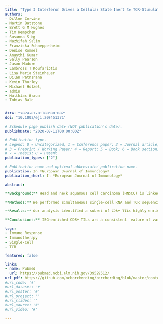 ```yaml
---
title: "Type I Interferon Drives a Cellular State Inert to TCR‐Stimulation and Could Impede Effective T‐Cell Differentiation in Cancer"
authors:
- Dillon Corvino
- Martin Batstone
- Brett G M Hughes
- Tim Kempchen
- Susanna S Ng
- Nazhifah Salim
- Franziska Schneppenheim
- Denise Rommel
- Ananthi Kumar
- Sally Pearson
- Jason Madore
- Lambross T Koufariotis
- Lisa Maria Steinheuer
- Dilan Pathirana
- Kevin Thurley
- Michael Hölzel, 
- admin
- Matthias Braun
- Tobias Bald


date: "2024-01-01T00:00:00Z"
doi: "10.1002/eji.202451371"

# Schedule page publish date (NOT publication's date).
publishDate: "2020-08-11T00:00:00Z"

# Publication type.
# Legend: 0 = Uncategorized; 1 = Conference paper; 2 = Journal article;
# 3 = Preprint / Working Paper; 4 = Report; 5 = Book; 6 = Book section;
# 7 = Thesis; 8 = Patent
publication_types: ["2"]

# Publication name and optional abbreviated publication name.
publication: In *European Journal of Immunology*
publication_short: In *European Journal of Immunology*

abstract: 

**Background:** Head and neck squamous cell carcinoma (HNSCC) is linked to human papillomavirus (HPV) infection. HPV-positive and HPV-negative HNSCC exhibit distinct molecular and clinical characteristics. Although checkpoint inhibitors have shown efficiency in recurrent/metastatic HNSCC, response variability persists regardless of HPV status. This study aimed to explore the CD8+ T-cell landscape in HPV-negative HNSCC.

**Methods:** We performed simultaneous single-cell RNA and TCR sequencing of CD8+ tumor-infiltrating lymphocytes (TILs) from treatment-naïve HPV-negative HNSCC patients. Additionally, cells were stimulated ex vivo, which allowed for the tracking of clonal transcriptomic responses.

**Results:** Our analysis identified a subset of CD8+ TILs highly enriched for interferon-stimulated genes (ISG). TCR analysis revealed ISG cells are clonally related to a population of granzyme K (GZMK)-expressing cells. However, unlike GZMK cells, which exhibited rapid effector-like phenotypes following stimulation, ISG cells were transcriptionally inert. Additionally, ISG cells showed specific enrichment within tumor and were found across multiple tumor entities.

**Conclusions:** ISG-enriched CD8+ TILs are a consistent feature of various tumor entities. These cells are poorly understood but possess characteristics that may impact antitumor immunity. Understanding the unique properties and functionality of ISG cells could offer innovative treatment approaches to improve patient outcomes in HPV-negative HNSCC and other cancer types.

tags:
- Immune Response
- Immunotherapy
- Single-Cell
- TCR

featured: false

links:
- name: Pubmed
  url: https://pubmed.ncbi.nlm.nih.gov/39529512/
url_pdf: https://github.com/ncborcherding/borcherding/blob/master/content/publication/corvino2024type/corvino2024type.pdf
#url_code: '#'
#url_dataset: '#'
#url_poster: '#'
#url_project: ''
#url_slides: ''
#url_source: '#'
#url_video: '#'

---
```


